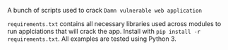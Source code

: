 A bunch of scripts used to crack `Damn vulnerable web application`

`requirements.txt` contains all necessary libraries used across modules to run applciations that will crack the app. Install with `pip install -r requirements.txt`. All examples are tested using Python 3.

